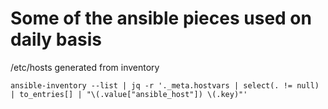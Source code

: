 # Some of the ansible pieces used on daily basis

/etc/hosts generated from inventory
```
ansible-inventory --list | jq -r '._meta.hostvars | select(. != null) | to_entries[] | "\(.value["ansible_host"]) \(.key)"'
```
